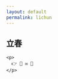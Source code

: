 ```yaml
---
layout: default
permalink: lichun
---
```


<div>

  <section>
    <p>
    </p>
    <h2>立春</h2>
    
    <p>
      👉 📍 ✉️ 💮
    </p>

  </section>

</div>
